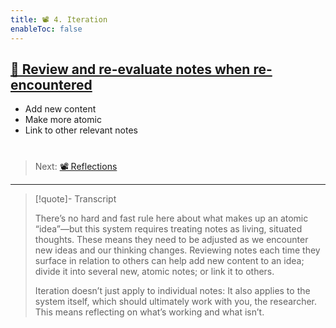 ```yaml
---
title: 📽️ 4. Iteration
enableToc: false
---
```


## [📖 Review and re-evaluate notes when re-encountered](pa6d%20Iteration.md)

* Add new content
* Make more atomic
* Link to other relevant notes

# 

 > 
 > Next: [📽️ Reflections](pr10%20Reflections.md)

---

 > 
 > \[!quote\]- Transcript
 > 
 > There’s no hard and fast rule here about what makes up an atomic “idea”—but this system requires treating notes as living, situated thoughts. These means they need to be adjusted as we encounter new ideas and our thinking changes. Reviewing notes each time they surface in relation to others can help add new content to an idea; divide it into several new, atomic notes; or link it to others.
 > 
 > Iteration doesn’t just apply to individual notes: It also applies to the system itself, which should ultimately work with you, the researcher. This means reflecting on what’s working and what isn’t.
